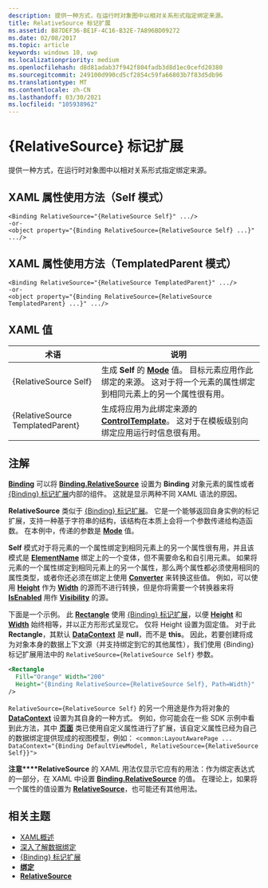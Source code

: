 ```yaml
---
description: 提供一种方式，在运行时对象图中以相对关系形式指定绑定来源。
title: RelativeSource 标记扩展
ms.assetid: B87DEF36-BE1F-4C16-B32E-7A896BD09272
ms.date: 02/08/2017
ms.topic: article
keywords: windows 10, uwp
ms.localizationpriority: medium
ms.openlocfilehash: d8d81adab37f942f804fadb3d8d1ec0cefd20380
ms.sourcegitcommit: 249100d990cd5cf2854c59fa66803b7f83d5db96
ms.translationtype: MT
ms.contentlocale: zh-CN
ms.lasthandoff: 03/30/2021
ms.locfileid: "105938962"
---
```

# <a name="relativesource-markup-extension"></a>{RelativeSource} 标记扩展


提供一种方式，在运行时对象图中以相对关系形式指定绑定来源。

## <a name="xaml-attribute-usage-self-mode"></a>XAML 属性使用方法（Self 模式）

``` syntax
<Binding RelativeSource="{RelativeSource Self}" .../>
-or-
<object property="{Binding RelativeSource={RelativeSource Self} ...}" .../>
```

## <a name="xaml-attribute-usage-templatedparent-mode"></a>XAML 属性使用方法（TemplatedParent 模式）

``` syntax
<Binding RelativeSource="{RelativeSource TemplatedParent}" .../>
-or-
<object property="{Binding RelativeSource={RelativeSource TemplatedParent} ...}" .../>
```

## <a name="xaml-values"></a>XAML 值

| 术语 | 说明 |
|------|-------------|
| {RelativeSource Self} | 生成 <strong>Self</strong> 的 [<strong>Mode</strong>](/uwp/api/windows.ui.xaml.data.relativesource.mode) 值。 目标元素应用作此绑定的来源。 这对于将一个元素的属性绑定到相同元素上的另一个属性很有用。 |
| {RelativeSource TemplatedParent} | 生成将应用为此绑定来源的 [<strong>ControlTemplate</strong>](/uwp/api/Windows.UI.Xaml.Controls.ControlTemplate)。 这对于在模板级别向绑定应用运行时信息很有用。 |

## <a name="remarks"></a>注解

[**Binding**](/uwp/api/Windows.UI.Xaml.Data.Binding) 可以将 [**Binding.RelativeSource**](/uwp/api/windows.ui.xaml.data.binding.relativesource) 设置为 **Binding** 对象元素的属性或者 [{Binding} 标记扩展](binding-markup-extension.md)内部的组件。 这就是显示两种不同 XAML 语法的原因。

**RelativeSource** 类似于 [{Binding} 标记扩展](binding-markup-extension.md)。  它是一个能够返回自身实例的标记扩展，支持一种基于字符串的结构，该结构在本质上会将一个参数传递给构造函数。 在本例中，传递的参数是 [**Mode**](/uwp/api/windows.ui.xaml.data.relativesource.mode) 值。

**Self** 模式对于将元素的一个属性绑定到相同元素上的另一个属性很有用，并且该模式是 [**ElementName**](/uwp/api/windows.ui.xaml.data.binding.elementname) 绑定上的一个变体，但不需要命名和自引用元素。 如果将元素的一个属性绑定到相同元素上的另一个属性，那么两个属性都必须使用相同的属性类型，或者你还必须在绑定上使用 [**Converter**](/uwp/api/windows.ui.xaml.data.binding.converter) 来转换这些值。 例如，可以使用 [**Height**](/uwp/api/Windows.UI.Xaml.FrameworkElement.Height) 作为 [**Width**](/uwp/api/Windows.UI.Xaml.FrameworkElement.Width) 的源而不进行转换，但是你将需要一个转换器来将 [**IsEnabled**](/uwp/api/windows.ui.xaml.controls.control.isenabled) 用作 [**Visibility**](/uwp/api/Windows.UI.Xaml.Visibility) 的源。

下面是一个示例。 此 [**Rectangle**](/uwp/api/Windows.UI.Xaml.Shapes.Rectangle) 使用 [{Binding} 标记扩展](binding-markup-extension.md)，以便 [**Height**](/uwp/api/Windows.UI.Xaml.FrameworkElement.Height) 和 [**Width**](/uwp/api/Windows.UI.Xaml.FrameworkElement.Width) 始终相等，并以正方形形式呈现它。 仅将 Height 设置为固定值。 对于此 **Rectangle**，其默认 [**DataContext**](/uwp/api/windows.ui.xaml.frameworkelement.datacontext) 是 **null**，而不是 **this**。 因此，若要创建将成为对象本身的数据上下文源（并支持绑定到它的其他属性），我们使用 {Binding} 标记扩展用法中的 `RelativeSource={RelativeSource Self}` 参数。

```XML
<Rectangle
  Fill="Orange" Width="200"
  Height="{Binding RelativeSource={RelativeSource Self}, Path=Width}"
/>
```

`RelativeSource={RelativeSource Self}` 的另一个用途是作为将对象的 [**DataContext**](/uwp/api/windows.ui.xaml.frameworkelement.datacontext) 设置为其自身的一种方式。  例如，你可能会在一些 SDK 示例中看到此方法，其中 [**页面**](/uwp/api/Windows.UI.Xaml.Controls.Page) 类已使用自定义属性进行了扩展，该自定义属性已经为自己的数据绑定提供现成的视图模型，例如： `<common:LayoutAwarePage ... DataContext="{Binding DefaultViewModel, RelativeSource={RelativeSource Self}}">`

**注意****RelativeSource** 的 XAML 用法仅显示它应有的用法：作为绑定表达式的一部分，在 XAML 中设置 [**Binding.RelativeSource**](/uwp/api/windows.ui.xaml.data.binding.relativesource) 的值。 在理论上，如果将一个属性的值设置为 [**RelativeSource**](/uwp/api/Windows.UI.Xaml.Data.RelativeSource)，也可能还有其他用法。

## <a name="related-topics"></a>相关主题

* [XAML概述](xaml-overview.md)
* [深入了解数据绑定](../data-binding/data-binding-in-depth.md)
* [{Binding} 标记扩展](binding-markup-extension.md)
* [**绑定**](/uwp/api/Windows.UI.Xaml.Data.Binding)
* [**RelativeSource**](/uwp/api/Windows.UI.Xaml.Data.RelativeSource)